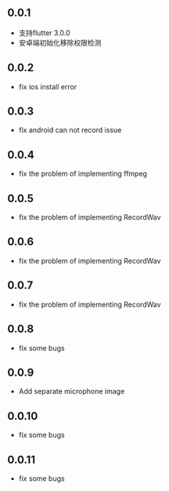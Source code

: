 ## 0.0.1

* 支持flutter 3.0.0
* 安卓端初始化移除权限检测 

## 0.0.2

* fix ios install error

## 0.0.3

* fix android can not record issue

## 0.0.4

* fix the problem of implementing ffmpeg

## 0.0.5

* fix the problem of implementing RecordWav

## 0.0.6

* fix the problem of implementing RecordWav

## 0.0.7

* fix the problem of implementing RecordWav

## 0.0.8

* fix some bugs

## 0.0.9

* Add separate microphone image

## 0.0.10

* fix some bugs

## 0.0.11

* fix some bugs